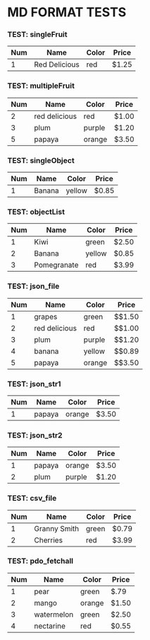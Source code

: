 # MD FORMAT TESTS

### TEST: singleFruit

Num|Name|Color|Price
---|---|---|---
1|Red Delicious|red|$1.25


### TEST: multipleFruit

Num|Name|Color|Price
---|---|---|---
2|red delicious|red|$1.00
3|plum|purple|$1.20
5|papaya|orange|$3.50


### TEST: singleObject

Num|Name|Color|Price
---|---|---|---
1|Banana|yellow|$0.85


### TEST: objectList

Num|Name|Color|Price
---|---|---|---
1|Kiwi|green|$2.50
2|Banana|yellow|$0.85
3|Pomegranate|red|$3.99


### TEST: json_file

Num|Name|Color|Price
---|---|---|---
1|grapes|green|$$1.50
2|red delicious|red|$$1.00
3|plum|purple|$$1.20
4|banana|yellow|$$0.89
5|papaya|orange|$$3.50


### TEST: json_str1

Num|Name|Color|Price
---|---|---|---
1|papaya|orange|$3.50


### TEST: json_str2

Num|Name|Color|Price
---|---|---|---
1|papaya|orange|$3.50
2|plum|purple|$1.20


### TEST: csv_file

Num|Name|Color|Price
---|---|---|---
1|Granny Smith|green|$0.79
2|Cherries|red|$3.99


### TEST: pdo_fetchall

Num|Name|Color|Price
---|---|---|---
1|pear|green|$.79
2|mango|orange|$1.50
3|watermelon|green|$2.50
4|nectarine|red|$0.55





